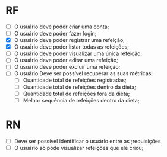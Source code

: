 # RF

- [ ] O usuário deve poder criar uma conta;
- [ ] O usuário deve poder fazer login;
- [x] O usuário deve poder registrar uma refeição;
- [x] O usuário deve poder listar todas as refeições;
- [ ] O usuário deve poder visualizar uma única refeição;
- [ ] O usuário deve poder editar uma refeição;
- [ ] O usuário deve poder excluir uma refeição;
- [ ] O usuário Deve ser possível recuperar as suas métricas;
  - [ ] Quantidade total de refeições registradas;
  - [ ] Quantidade total de refeições dentro da dieta;
  - [ ] Quantidade total de refeições fora da dieta;
  - [ ] Melhor sequência de refeições dentro da dieta;

# RN

- [ ] Deve ser possível identificar o usuário entre as ;requisições
- [ ] O usuário so pode visualizar refeições que ele criou;
